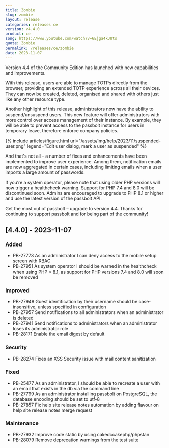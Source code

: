 ```yaml
---
title: Zombie
slug: zombie
layout: release
categories: releases ce
version: v4.4.0
product: ce
song: https://www.youtube.com/watch?v=6Ejga4kJUts
quote: Zombie
permalink: /releases/ce/zombie
date: 2023-11-07
---
```

Version 4.4 of the Community Edition has launched with new capabilities and improvements.

With this release, users are able to manage TOTPs directly from the browser, providing an extended TOTP experience 
across all their devices. They can now be created, deleted, organised and shared with others just like any other 
resource type.

Another highlight of this release, administrators now have the ability to suspend/unsuspend users. This new 
feature will offer administrators with more control over access management of their instance. By example, 
they will be able to prevent access to the passbolt instance for users in temporary leave, therefore enforce 
company policies.

{% include articles/figure.html
url="/assets/img/help/2023/11/suspended-user.png"
legend="Edit user dialog, mark a user as suspended"
%}

And that's not all – a number of fixes and enhancements have been implemented to improve user experience. 
Among them, notification emails are now aggregated in certain cases, including limiting emails when a user imports 
a large amount of passwords.

If you’re a system operator, please note that using older PHP versions will now trigger a healthcheck warning. 
Support for PHP 7.4 and 8.0 will be discontinued soon. Admins are encouraged to upgrade to PHP 8.1 or higher 
and use the latest version of the passbolt API.

Get the most out of passbolt – upgrade to version 4.4. Thanks for continuing to support passbolt and for being 
part of the community!


## [4.4.0] - 2023-11-07
### Added
- PB-27773 As an administrator I can deny access to the mobile setup screen with RBAC
- PB-27951 As system operator I should be warned in the healthcheck when using PHP < 8.1, as support for PHP versions 7.4 and 8.0 will soon be removed

### Improved
- PB-27948 Guest identification by their username should be case-insensitive, unless specified in configuration
- PB-27957 Send notifications to all administrators when an administrator is deleted
- PB-27941 Send notifications to administrators when an administrator loses its administrator role
- PB-28171 Enable the email digest by default

### Security
- PB-28274 Fixes an XSS Security issue with mail content sanitization

### Fixed
- PB-25477 As an administrator, I should be able to recreate a user with an email that exists in the db via the command line
- PB-27799 As an administrator installing passbolt on PostgreSQL, the database encoding should be set to utf-8
- PB-27857 Fix help site release notes automation by adding flavour on help site release notes merge request

### Maintenance
- PB-27932 Improve code static by using cakedccakephp/phpstan
- PB-28079 Remove deprecation warnings from the test suite
